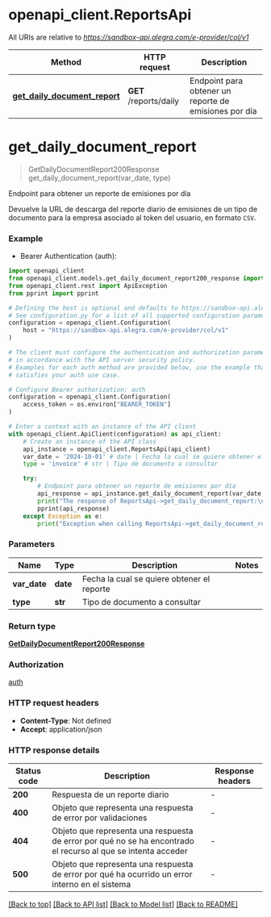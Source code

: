 # openapi_client.ReportsApi

All URIs are relative to *https://sandbox-api.alegra.com/e-provider/col/v1*

Method | HTTP request | Description
------------- | ------------- | -------------
[**get_daily_document_report**](ReportsApi.md#get_daily_document_report) | **GET** /reports/daily | Endpoint para obtener un reporte de emisiones por día


# **get_daily_document_report**
> GetDailyDocumentReport200Response get_daily_document_report(var_date, type)

Endpoint para obtener un reporte de emisiones por día

Devuelve la URL de descarga del reporte diario de emisiones de un tipo de documento para la empresa asociado al token del usuario, en formato `CSV`.

### Example

* Bearer Authentication (auth):

```python
import openapi_client
from openapi_client.models.get_daily_document_report200_response import GetDailyDocumentReport200Response
from openapi_client.rest import ApiException
from pprint import pprint

# Defining the host is optional and defaults to https://sandbox-api.alegra.com/e-provider/col/v1
# See configuration.py for a list of all supported configuration parameters.
configuration = openapi_client.Configuration(
    host = "https://sandbox-api.alegra.com/e-provider/col/v1"
)

# The client must configure the authentication and authorization parameters
# in accordance with the API server security policy.
# Examples for each auth method are provided below, use the example that
# satisfies your auth use case.

# Configure Bearer authorization: auth
configuration = openapi_client.Configuration(
    access_token = os.environ["BEARER_TOKEN"]
)

# Enter a context with an instance of the API client
with openapi_client.ApiClient(configuration) as api_client:
    # Create an instance of the API class
    api_instance = openapi_client.ReportsApi(api_client)
    var_date = '2024-10-01' # date | Fecha la cual se quiere obtener el reporte
    type = 'invoice' # str | Tipo de documento a consultar

    try:
        # Endpoint para obtener un reporte de emisiones por día
        api_response = api_instance.get_daily_document_report(var_date, type)
        print("The response of ReportsApi->get_daily_document_report:\n")
        pprint(api_response)
    except Exception as e:
        print("Exception when calling ReportsApi->get_daily_document_report: %s\n" % e)
```



### Parameters


Name | Type | Description  | Notes
------------- | ------------- | ------------- | -------------
 **var_date** | **date**| Fecha la cual se quiere obtener el reporte | 
 **type** | **str**| Tipo de documento a consultar | 

### Return type

[**GetDailyDocumentReport200Response**](GetDailyDocumentReport200Response.md)

### Authorization

[auth](../README.md#auth)

### HTTP request headers

 - **Content-Type**: Not defined
 - **Accept**: application/json

### HTTP response details

| Status code | Description | Response headers |
|-------------|-------------|------------------|
**200** | Respuesta de un reporte diario |  -  |
**400** | Objeto que representa una respuesta de error por validaciones |  -  |
**404** | Objeto que representa una respuesta de error por qué no se ha encontrado el recurso al que se intenta acceder |  -  |
**500** | Objeto que representa una respuesta de error por qué ha ocurrido un error interno en el sistema |  -  |

[[Back to top]](#) [[Back to API list]](../README.md#documentation-for-api-endpoints) [[Back to Model list]](../README.md#documentation-for-models) [[Back to README]](../README.md)

